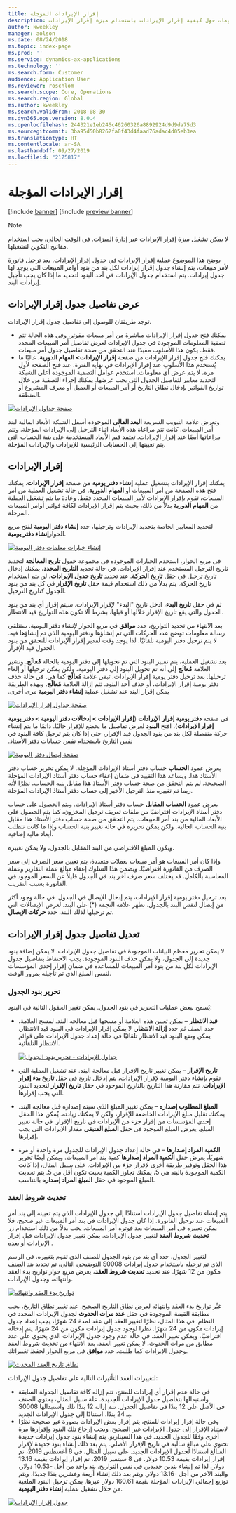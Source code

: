 ```yaml
---
title: إقرار الإيرادات المؤجلة
description: يقدم هذا الموضوع معلومات حول كيفية إقرار الإيرادات باستخدام ميزة إقرار الإيرادات.
author: kweekley
manager: aolson
ms.date: 08/24/2018
ms.topic: index-page
ms.prod: ''
ms.service: dynamics-ax-applications
ms.technology: ''
ms.search.form: Customer
audience: Application User
ms.reviewer: roschlom
ms.search.scope: Core, Operations
ms.search.region: Global
ms.author: kweekley
ms.search.validFrom: 2018-08-30
ms.dyn365.ops.version: 8.0.4
ms.openlocfilehash: 244321e1eb246c46260326a8892924d9d9da75d3
ms.sourcegitcommit: 3ba95d50b8262fa0f43d4faad76adac4d05eb3ea
ms.translationtype: HT
ms.contentlocale: ar-SA
ms.lasthandoff: 09/27/2019
ms.locfileid: "2175817"
---
```

# <a name="recognize-deferred-revenue"></a>إقرار الإيرادات المؤجلة

[!include [banner](../includes/banner.md)]
[!include [preview banner](../includes/preview-banner.md)]

> [!NOTE]
> لا يمكن تشغيل ميزة إقرار الإيرادات عبر إدارة الميزات. في الوقت الحالي، يجب استخدام مفاتيح التكوين لتشغيلها.

يوضح هذا الموضوع عملية إقرار الإيرادات في جدول إقرار الإيرادات. بعد ترحيل فاتورة لأمر مبيعات، يتم إنشاء جدول إقرار إيرادات لكل بند من بنود أوامر المبيعات التي يوجد لها جدول إيرادات. يتم استخدام جدول الإيرادات في أحد البنود لتحديد ما إذا كان يجب تأجيل إيرادات البند.

## <a name="view-revenue-recognition-schedule-details"></a>عرض تفاصيل جدول إقرار الإيرادات

توجد طريقتان للوصول إلى تفاصيل جدول إقرار الإيرادات.

- يمكنك فتح جدول إقرار الإيرادات مباشرة من أمر مبيعات مفوتر. وفي هذه الحالة تتم تصفية المعلومات الموجودة في جدول الإيرادات لعرض تفاصيل أمر المبيعات المحدد فقط. يكون هذا الأسلوب مفيدًا عند التحقق من صحة تفاصيل جدول أمر مبيعات.
- يمكنك فتح جدول إقرار الإيرادات من صفحة **إقرار الإيرادات\> المهام الدورية**. غالبًا ما يُستخدم هذا الأسلوب عند إقرار الإيرادات في نهاية الفترة. عند فتح الصفحة لأول مرة، لا يتم عرض أي معلومات. استخدم عوامل التصفية الموجودة أعلى الشبكة لتحديد معايير لتفاصيل الجدول التي يجب عرضها. يمكنك إجراء التصفية من خلال تواريخ الفواتير بإدخال نطاق التاريخ أو أمر المبيعات أو العميل أو معرف المشروع أو المنطقة.

[![صفحة جداول الإيرادات](./media/revenue-recognition-rev-revenue-schedules.png)](./media/revenue-recognition-rev-revenue-schedules.png)

وتعرض علامة التبويب السريعة **البعد المالي‬** الموجودة أسفل الشبكة الأبعاد المالية لبند أمر المبيعات. كانت تتم مراعاة هذه الأبعاد اثناء الترحيل إلى الإيرادات المؤجلة. وتتم مراعاتها أيضًا عند إقرار الإيرادات. تعتمد قيم الأبعاد المستخدمة على بنية الحساب التي يتم تعيينها إلى الحسابات الرئيسية للإيرادات والإيرادات المؤجلة.

## <a name="recognize-revenue"></a>إقرار الإيرادات

يمكنك إقرار الإيرادات بتشغيل عملية **إنشاء دفتر يومية** من صفحة **إقرار الإيرادات**. يمكنك فتح هذه الصفحة من أمر المبيعات أو **المهام الدورية**. في حالة تشغيل العملية من أمر المبيعات، تقوم بإقرار الإيرادات لأمر المبيعات المحدد فقط. وعادة ما يتم تشغيل العملية من **المهام الدورية** بدلاً من ذلك، بحيث يتم إقرار الإيرادات لكافة فواتير أوامر المبيعات المرحلة.

لتحديد المعايير الخاصة بتحديد الإيرادات وترحيلها، حدد **إنشاء دفتر اليومية** لفتح مربع الحوار**إنشاء دفتر يومية**.

[![إنشاء خيارات معلمات دفتر اليومية](./media/revenue-recognition-create-journal.png)](./media/revenue-recognition-create-journal.png)

في مربع الحوار، استخدم الخيارات الموجودة في مجموعة حقول **تاريخ المعالجة** لتحديد تاريخ الترحيل المستخدم عند إقرار الإيرادات. في حالة تحديد **التاريخ المحدد**، يمكنك إدخال تاريخ ترحيل في حقل **تاريخ الحركة**. عند تحديد **تاريخ جدول الإيرادات**، لن يتم استخدام تاريخ الحركة. يتم بدلاً من ذلك استخدام قيمة حقل **تاريخ الإقرار** في كل بند من بنود الجدول كتاريخ الترحيل.

ثم في حقل **تاريخ البدء**، ادخل تاريخ "البدء" لإقرار الإيرادات. سيتم إقرار أي بند من بنود الجدول والتي يقع تاريخ الإقرار خلالها أو قبلها، بشرط ألا تكون هذه التواريخ قيد الانتظار.

بعد الانتهاء من تحديد التواريخ، حدد **موافق** في مربع الحوار لإنشاء دفتر اليومية. ستتلقى رسالة معلومات توضح عدد الحركات التي تم إنشاؤها ودفتر اليومية الذي تم إنشاؤها فيه. لا يتم ترحيل دفتر اليومية تلقائيًا. لذا يوجد وقت لمدير إقرار الإيرادات للتحقق من بنود الجدول قيد الإقرار.

بعد تشغيل العملية، يتم تمييز البنود التي تم تحويلها إلى دفتر اليومية بالحالة **‏‫مُعالَج**. وتشير العلامة **‏‫مُعالَج** إلى أنه تم تحويل البنود إلى دفتر اليومية، ولكن يمكن ترحيلها أو إلغاء ترحيلها. بعد ترحيل دفتر يومية إقرار الإيرادات، تبقى علامة **‏‫مُعالَج** كما هي. في حالة حذف دفتر يومية إقرار الإيرادات، أو حذف أحد البنود، تتم إزالة العلامة **‏‫مُعالَج**. وبهذه الطريقة يمكن إقرار البند عند تشغيل عملية **إنشاء دفتر اليومية** مرى أخرى.

[![صفحة جداول إقرار الإيرادات](./media/revenue-recognition-rev-recog-schedule-02.png)](./media/revenue-recognition-rev-recog-schedule-02.png)

في صفحة **دفتر يومية إقرار الإيرادات** (**إقرار الإيرادات \> ‏‫إدخالات دفتر اليومية \> دفتر يومية إقرار الإيرادات**)، افتح **البنود** لعرض تفاصيل ما يخضع للإقرار حاليًا. دائمًا ما يتم إنشاء حركة منفصلة لكل بند من بنود الجدول قيد الإقرار، حتى إذا كان يتم ترحيل كافة البنود في نفس التاريخ باستخدام نفس حسابات دفتر الأستاذ.

[![صفحة إيصال دفتر اليومية](./media/revenue-recognition-journal-voucher.png)](./media/revenue-recognition-journal-voucher.png)

يعرض عمود **الحساب** حساب دفتر أستاذ الإيرادات المؤجلة. لا يمكن تحرير حساب دفتر الأستاذ هذا. ويساعد هذا التقييد في ضمان إعفاء حساب دفتر أستاذ الإيرادات المؤجلة الصحيحة. لم يتم التحقق من صحة حساب دفتر الأستاذ هذا مقابل بنيه الحساب، نظرًا لأنه ربما تم تغييره منذ الترحيل الأخير إلى حساب دفتر أستاذ الإيرادات المؤجلة.

يعرض عمود **الحساب المقابل** حساب دفتر أستاذ الإيرادات. ويتم الحصول على حساب دفتر أستاذ الإيرادات افتراضيًا من ملفات تعريف ترحيل المخزون، كما يتم الحصول على الأبعاد المالية من بند أمر المبيعات. يتم التحقق من صحة حساب دفتر الأستاذ هذا مقابل بنية الحساب الحالية. ولكن يمكن تحريره في حالة تغيير بنية الحساب وإذا ما كانت تتطلب أبعاد مالية إضافية.

ويكون المبلغ الافتراضي من البند المقابل بالجدول، ولا يمكن تغييره.

وإذا كان أمر المبيعات هو أمر مبيعات بعملات متعددة، يتم تعيين سعر الصرف إلى سعر الصرف من الفاتورة افتراضيًا. ويضمن هذا السلوك إعفاء مبالغ عملة التقارير وعملة المحاسبة بالكامل. قد يختلف سعر صرف آخر بند في الجدول قليلاً عن السعر الموجود في الفاتورة بسبب التقريب.

بعد ترحيل دفتر يومية إقرار الإيرادات، يتم إدخال الإيصال في الجدول. في حالة وجود أكثر من إيصال لنفس البند بالجدول، تظهر علامة النجمة (\*) على البند. لعرض الإيصالات التي تم ترحيلها لذلك البند، حدد **حركات الإيصال**.

## <a name="modify-the-revenue-recognition-schedule-details"></a>تعديل تفاصيل جدول إقرار الإيرادات

لا يمكن تحرير معظم البيانات الموجودة في تفاصيل جدول الإيرادات. لا يمكن إضافة بنود جديدة إلى الجدول، ولا يمكن حذف البنود الموجودة. يجب الاحتفاظ بتفاصيل جدول الإيرادات لكل بند من بنود أمر المبيعات للمساعدة في ضمان إقرار إحدى المؤسسات لنفس المبلغ الذي تم تأجيله بمرور الوقت.

### <a name="edit-schedule-lines"></a>تحرير بنود الجدول

يُسمح ببعض عمليات التحرير في بنود الجدول. يمكن تغيير الحقول التالية في البنود:

- **قيد الانتظار** – يمكن تعيين هذه العلامة أو مسحها قبل معالجه البند. لمسح العلامة، حدد الصف ثم حدد **إزالة الانتظار**. لا يمكن إقرار الإيرادات في البنود قيد الانتظار. يمكن وضع البنود قيد الانتظار تلقائيًا في حالة إعداد جدول الإيرادات على قوائم الانتظار التلقائية.

    [![جداول الإيرادات - تحرير بنود الجدول](./media/revenue-recognition-rev-revenue-schedules.png)](./media/revenue-recognition-rev-revenue-schedules.png)

- **تاريخ الإقرار** – يمكن تغيير تاريخ الإقرار قبل معالجة البند. عند تشغيل العملية التي تقوم بإنشاء دفتر اليومية لإقرار الإيرادات، يتم إدخال تاريخ في حقل **تاريخ بدء إقرار الإيرادات**. تتم مقارنة هذا التاريخ بالتاريخ الموجود في حقل **تاريخ الإقرار** لتحديد البنود التي يجب إقرارها.
- **المبلغ المطلوب إصداره** – يمكن تغيير المبلغ الذي سيتم إصداره قبل معالجه البند. يمكنك تقليل مبلغ الإيرادات الخاضعة للإقرار، ولكن لا يمكنك زيادته. يُمكن هذا الحقل إحدى المؤسسات من إقرار جزء من الإيرادات في تاريخ الإقرار. في حالة تغيير المبلغ، يعرض المبلغ الموجود في حقل **المبلغ المتبقي** مقدار الإيرادات التي يجب إقرارها.
- **الكمية المراد إصدارها** – في حالة إعداد جدول الإيرادات للجدول مرة واحدة أو مرة شهريًا، يعرض حقل **الكمية المراد إصدارها** كمية بند أمر المبيعات. ويمكن أيضًا تحرير هذا الحقل وتوفير طريقة أخرى لإقرار جزء من الإيرادات. على سبيل المثال، إذا كانت الكمية الموجودة بالبند هي 5، يمكنك تجاوز الكمية بحيث تكون أقل من 5. يتم تحديث المبلغ الموجود في حقل **المبلغ المراد إصداره** بالتناسب.

### <a name="update-contract-terms"></a>تحديث شروط العقد

يتم إنشاء تفاصيل جدول الإيرادات استنادًا إلى جدول الإيرادات الذي يتم تعيينه إلى بند أمر المبيعات عند ترحيل الفاتورة. إذا كان جدول الإيرادات في بند أمر المبيعات غير صحيح، فلا يمكن تغييره في أمر المبيعات بعد فوترة أمر المبيعات. يجب بدلاً من ذلك استخدام زر **تحديث شروط العقد** لتغيير جدول الإيرادات. يمكن تغيير جدول الإيرادات قبل إقرار الإيرادات أو بعده .

لتغيير الجدول، حدد أي بند من بنود الجدول للصنف الذي تقوم بتغييره. في الرسم التوضيحي التالي، تم تحديد بند الصنف S0008 الذي تم ترحيله باستخدام جدول إيرادات مكون من 12 شهرًا. عند تحديد **تحديث شروط العقد**، يعرض مربع حوار تواريخ بدء العقد وانتهائه، وجدول الإيرادات.

[![تواريخ بدء العقد وانتهائه](./media/revenue-recognition-rev-revenue-schedule-update-cntrct-dates-schedule.png)](./media/revenue-recognition-rev-revenue-schedule-update-cntrct-dates-schedule.png)

غيِّر تواريخ بدء العقد وانتهائه لعرض نطاق التاريخ الصحيح. عند تغيير نطاق التاريخ، يجب مطابقة القيمة الموجودة في حقل **عدد مرات الحدوث** لجدول الإيرادات المحدد في النظام. في هذا المثال، نظرًا لتغيير العقد إلى عقد لمدة 24 شهرًا، يجب إعداد جدول إيرادات مكون من 24 شهرًا. نظرا لوجود جدول إيرادات مكون من 24 شهرًا، يتم إدخاله افتراضيًا، ويمكن تغيير العقد. في حالة عدم وجود جدول الإيرادات الذي يحتوي على عدد مطابق من مرات الحدوث، لا يمكن تغيير العقد. بعد الانتهاء من تحديث شروط العقد وجدول الإيرادات كما طلبت، حدد **موافق** في مربع الحوار لحفظ تغييراتك.

[![نطاق تاريخ العقد المحدث](./media/revenue-recognition-rev-revenue-schedule-update-cntrct-dates-schedule-02.png)](./media/revenue-recognition-rev-revenue-schedule-update-cntrct-dates-schedule-02.png)

لتغييرات العقد التأثيرات التالية على تفاصيل جدول الإيرادات:

- في حالة عدم إقرار أي إيرادات للمنتج، تتم إزاله كافة تفاصيل الجدولة السابقة واستبدالها بتفاصيل جدول الإيرادات الجديدة. علة سبيل المثال، يحتوي الصنف S0008 في الأصل على 12 بندًا في تفاصيل الجدول. تتم إزالة 12 بندًا تلك واستبدالها بـ 24 بندًا، استنادًا إلى جدول الإيرادات الجديد.
- وفي حالة إقرار إيرادات للمنتج، يتم إقرار بعض الإيرادات بصورة غير صحيحة نظرًا لاستناد الإقرار إلى جدول الإيرادات غير الصحيح. ويجب إرجاع تلك البنود وإقرارها مرة أخرى وفقًا للجدول الجديد. في هذا السيناريو، يتم إنشاء بنود جدول إيرادات جديدة تحتوي على مبالغ سالبة في تاريخ الإقرار الأصلي. يتم بعد ذلك إنشاء بنود جديدة لإقرار المبالغ استنادًا لجدول الإيرادات الجديد. على سبيل المثال، في 8 أغسطس 2019، تم إقرار إيرادات بقيمة 10.53 دولار. في 8 سبتمبر 2019، تم إقرار إيرادات بقيمة 13.16 دولار. لذا تم إنشاء بندين جديدين في نفس التواريخ. بند واحد من أجل -10.53 دولار، والبند الآخر من أجل -13.16 دولار. ويتم بعد ذلك إنشاء أربعة وعشرين بندًا جديدًا، ويتم توزيع إجمالي الإيرادات المؤجلة بقيمة 160.61 دولار عبرها. يمكن ترحيل البنود الملغية من خلال تشغيل عملية **إنشاء دفتر اليومية**.

[![جدول إقرار الإيرادات](./media/revenue-recognition-rev-recog-schedule-03.png)](./media/revenue-recognition-rev-recog-schedule-03.png)
